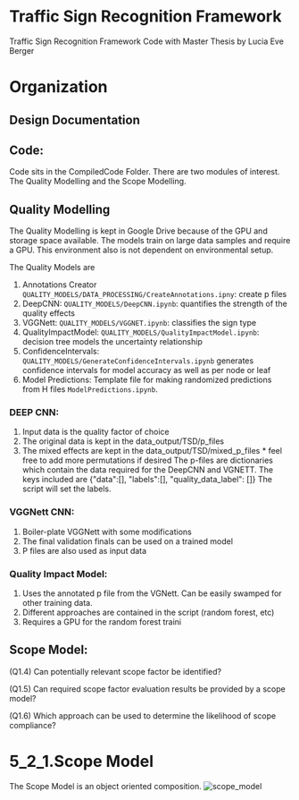 # Traffic Sign Recognition Framework
Traffic Sign Recognition Framework Code with Master Thesis by Lucia Eve Berger

# Organization 

## Design Documentation 



## Code: 

Code sits in the CompiledCode Folder. There are two modules of interest. The Quality Modelling and the Scope Modelling.

## Quality Modelling

The Quality Modelling is kept in Google Drive because of the GPU and storage space available. The models train on large data samples and require a GPU. This environment also is not dependent on environmental setup.

The Quality Models are 

1.	Annotations Creator `QUALITY_MODELS/DATA_PROCESSING/CreateAnnotations.ipny`: create p files
2.	DeepCNN: `QUALITY_MODELS/DeepCNN.ipynb`: quantifies the strength of the quality effects 
3.	VGGNett: `QUALITY_MODELS/VGGNET.ipynb`: classifies the sign type 
4.	QualityImpactModel: `QUALITY_MODELS/QualityImpactModel.ipynb`: decision tree models the uncertainty relationship
5.	ConfidenceIntervals: `QUALITY_MODELS/GenerateConfidenceIntervals.ipynb` generates confidence intervals for model accuracy as well as per node or leaf
6. Model Predictions: Template file for making randomized predictions from H files `ModelPredictions.ipynb`.


### DEEP CNN: 
1.	Input data is the quality factor of choice 
2.	The original data is kept in the data_output/TSD/p_files
3.	The mixed effects are kept in the data_output/TSD/mixed_p_files * feel free to add more permutations if desired
The p-files are dictionaries which contain the data required for the DeepCNN and VGNETT. 
The keys included are {"data":[], "labels":[], "quality_data_label": []}
The script will set the labels. 

### VGGNett CNN: 
1.	Boiler-plate VGGNett with some modifications
2.	The final validation finals can be used on a trained model
3.	P files are also used as input data 

### Quality Impact Model:
1.	Uses the annotated p file from the VGNett. Can be easily swamped for other training data.
2.	Different approaches are contained in the script (random forest, etc)
3.	Requires a GPU for the random forest traini



## Scope Model: 

(Q1.4) Can potentially relevant scope factor be identified?

(Q1.5) Can required scope factor evaluation results be provided by a scope model?

(Q1.6) Which approach can be used to determine the likelihood of scope compliance?  


# 5_2_1.Scope Model 
The Scope Model is an object oriented composition.
![scope_model](https://github.com/luciaeveberger/tsr_uncertainy_framework/blob/master/design_figures/scope_model.png) 
